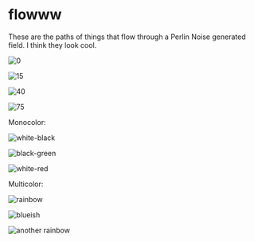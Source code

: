 # flowww
These are the paths of things that flow through a Perlin Noise generated field. I think they look cool.

![0](images/0.png)

![15](images/15.png)

![40](images/40.png)

![75](images/75.png)

Monocolor:

![white-black](flowww/examples/wit-zwart-1.png)

![black-green](flowww/examples/zwart-groen-1.png)

![white-red](flowww/examples/wit-rood-0.png)

Multicolor:

![rainbow](flowwwMulticolor/examples/0-255-1.png)

![blueish](flowwwMulticolor/examples/85-170-0.png)

![another rainbow](flowwwMulticolor/examples/white-0-255-1.png)
